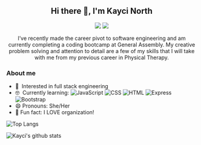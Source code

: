 

## <div align="center"> Hi there 👋, I'm Kayci North</div>

<p align="center">
  <a href="https://www.linkedin.com/in/kayci-north/" alt="LinkedIn">
    <img src="https://img.shields.io/badge/-LinkedIn-blue?style=flat&logo=Linkedin&logoColor=white" /></a>
  <a href="mailto:kayci.north@gmail.com" alt="Gmail">
    <img src="https://img.shields.io/badge/-Gmail-c14438?style=flat&logo=Gmail&logoColor=white" /></a>
</p>

<div align="center">I’ve recently made the career pivot to software engineering and am currently completing a coding bootcamp at General Assembly. My creative problem solving and attention to detail are a few of my skills that I will take with me from my previous career in Physical Therapy. </div>

### About me
* 👀 &nbsp;Interested in full stack engineering
* 🤓 &nbsp;Currently learning: ![JavaScript](https://img.shields.io/badge/-JavaScript-000?style=flat&logo=JavaScript) ![CSS](https://img.shields.io/badge/-CSS-000?style=flat&logo=CSS3) ![HTML](https://img.shields.io/badge/-HTML-000?style=flat&logo=HTML5) ![Express](https://img.shields.io/badge/-Express-000?style=flat&logo=Express) ![Bootstrap](https://img.shields.io/badge/-Bootstrap-000?style=flat&logo=Bootstrap)
* 😄 Pronouns: She/Her
* 🥳 Fun fact: I LOVE organization!


![Top Langs](https://github-readme-stats.vercel.app/api/top-langs/?username=knorth2&show_icons=true&hide_border=true&theme=dark)

![Kayci's github stats](https://github-readme-stats.vercel.app/api?username=knorth2&show_icons=true&hide_border=true&theme=dark)



